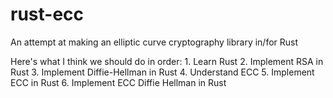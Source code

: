 # rust-ecc
An attempt at making an elliptic curve cryptography library in/for Rust

Here's what I think we should do in order: 
	1. Learn Rust
	2. Implement RSA in Rust
	3. Implement Diffie-Hellman in Rust
	4. Understand ECC
	5. Implement ECC in Rust
	6. Implement ECC Diffie Hellman in Rust